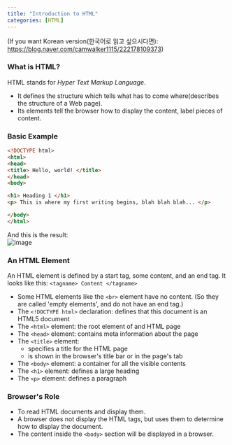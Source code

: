 ```yaml
---
title: "Introduction to HTML"
categories: [HTML]
---
```

(If you want Korean version(한국어로 읽고 싶으시다면): <https://blog.naver.com/camwalker1115/222178109373>)  


### What is HTML?  
HTML stands for *Hyper Text Markup Language*.
+ It defines the structure which tells what has to come where(describes the structure of a Web page).
+ Its elements tell the browser how to display the content, label pieces of content.

### Basic Example  

```html
<!DOCTYPE html>
<html>
<head>
<title> Hello, world! </title>
</head>
<body>

<h1> Heading 1 </h1>
<p> This is where my first writing begins, blah blah blah... </p>

</body>
</html>
```
And this is the result:<BR/>
![image](https://user-images.githubusercontent.com/50163676/102599190-7923fe80-4160-11eb-96f2-ff0dd15f6880.png "The first example")

### An HTML Element  
An HTML element is defined by a start tag, some content, and an end tag. 
It looks like this: ```<tagname> Content </tagname>```  
+ Some HTML elements like the ```<br>``` element have no content. (So they are called 'empty elements', and do not have an end tag.)
+ The ```<!DOCTYPE html>``` declaration: defines that this document is an HTML5 document
+ The ```<html>``` element: the root element of and HTML page
+ The ```<head>``` element: contains meta information about the page
+ The ```<title>``` element:
	- specifies a title for the HTML page
	- is shown in the browser's title bar or in the page's tab
+ The ```<body>``` element: a container for all the visible contents
+ The ```<h1>``` element: defines a large heading
+ The ```<p>``` element: defines a paragraph

### Browser's Role  
+ To read HTML documents and display them.
+ A browser does not display the HTML tags, but uses them to determine how to display the document.
+ The content inside the ```<body>``` section will be displayed in a browser.
